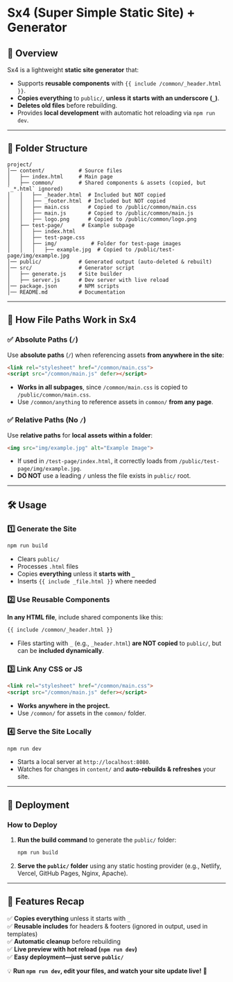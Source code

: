 # Sx4 (Super Simple Static Site) + Generator

## 🚀 Overview
Sx4 is a lightweight **static site generator** that:
- Supports **reusable components** with `{{ include /common/_header.html }}`.
- **Copies everything** to `public/`, **unless it starts with an underscore (`_`)**.
- **Deletes old files** before rebuilding.
- Provides **local development** with automatic hot reloading via `npm run dev`.

---

## 📂 Folder Structure
```
project/
│── content/           # Source files
│   ├── index.html     # Main page
│   ├── common/        # Shared components & assets (copied, but `_*.html` ignored)
│   │   ├── _header.html  # Included but NOT copied
│   │   ├── _footer.html  # Included but NOT copied
│   │   ├── main.css      # Copied to /public/common/main.css
│   │   ├── main.js       # Copied to /public/common/main.js
│   │   ├── logo.png      # Copied to /public/common/logo.png
│   ├── test-page/      # Example subpage
│   │   ├── index.html
│   │   ├── test-page.css
│   │   ├── img/           # Folder for test-page images
│   │   │   ├── example.jpg  # Copied to /public/test-page/img/example.jpg
│── public/            # Generated output (auto-deleted & rebuilt)
│── src/               # Generator script
│   ├── generate.js    # Site builder
│   ├── server.js      # Dev server with live reload
│── package.json       # NPM scripts
│── README.md          # Documentation
```

---

## 📌 **How File Paths Work in Sx4**
### ✅ **Absolute Paths (`/`)**
Use **absolute paths** (`/`) when referencing assets **from anywhere in the site**:
```html
<link rel="stylesheet" href="/common/main.css">
<script src="/common/main.js" defer></script>
```
- **Works in all subpages**, since `/common/main.css` is copied to `/public/common/main.css`.
- Use `/common/anything` to reference assets in `common/` **from any page**.

### ✅ **Relative Paths (No `/`)**
Use **relative paths** for **local assets within a folder**:
```html
<img src="img/example.jpg" alt="Example Image">
```
- If used in `/test-page/index.html`, it correctly loads from `/public/test-page/img/example.jpg`.
- **DO NOT** use a leading `/` unless the file exists in `public/` root.

---

## 🛠 Usage

### **1️⃣ Generate the Site**
```sh
npm run build
```
- Clears `public/`
- Processes `.html` files
- Copies **everything** unless it **starts with `_`**
- Inserts `{{ include _file.html }}` where needed

### **2️⃣ Use Reusable Components**
**In any HTML file**, include shared components like this:
```html
{{ include /common/_header.html }}
```
- Files starting with `_` (e.g., `_header.html`) **are NOT copied** to `public/`, but can be **included dynamically**.

### **3️⃣ Link Any CSS or JS**
```html
<link rel="stylesheet" href="/common/main.css">
<script src="/common/main.js" defer></script>
```
- **Works anywhere in the project.**
- Use `/common/` for assets in the `common/` folder.

### **4️⃣ Serve the Site Locally**
```sh
npm run dev
```
- Starts a local server at `http://localhost:8080`.
- Watches for changes in `content/` and **auto-rebuilds & refreshes** your site.

---

## 🚀 Deployment

### **How to Deploy**
1. **Run the build command** to generate the `public/` folder:
   ```sh
   npm run build
   ```
2. **Serve the `public/` folder** using any static hosting provider (e.g., Netlify, Vercel, GitHub Pages, Nginx, Apache).

---

## 🎯 Features Recap
✅ **Copies everything** unless it starts with `_`  
✅ **Reusable includes** for headers & footers (ignored in output, used in templates)  
✅ **Automatic cleanup** before rebuilding  
✅ **Live preview with hot reload (`npm run dev`)**  
✅ **Easy deployment—just serve `public/`**  

💡 **Run `npm run dev`, edit your files, and watch your site update live!** 🚀

